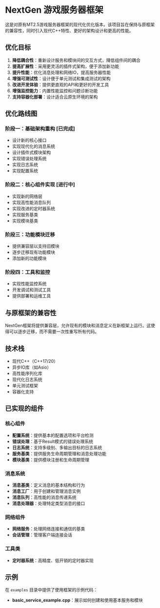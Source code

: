 # NextGen 游戏服务器框架

这是对原有MT2.5游戏服务器框架的现代化优化版本。该项目旨在保持与原框架的兼容性，同时引入现代C++特性、更好的架构设计和更高的性能。

## 优化目标

1. **降低耦合性**：重新设计服务和模块间的交互方式，降低组件间的耦合
2. **提高扩展性**：采用更灵活的插件式架构，便于添加新功能
3. **提升性能**：优化消息处理和网络IO，提高服务器性能
4. **增强可测试性**：设计便于单元测试和集成测试的架构
5. **改进开发体验**：提供更直观的API和更好的开发工具
6. **增强监控能力**：内置性能监控和问题诊断功能
7. **支持容器化部署**：设计适合云原生环境的架构

## 优化路线图

### 阶段一：基础架构重构 [已完成]
- 设计新的核心接口
- 实现现代化的消息系统
- 设计插件式模块架构
- 实现错误处理系统
- 实现日志系统
- 实现配置系统

### 阶段二：核心组件实现 [进行中]
- 实现新的网络层
- 实现高性能消息队列
- 实现改进的定时器系统
- 实现服务基类
- 实现模块基类

### 阶段三：功能模块迁移
- 提供兼容层以支持旧模块
- 逐步迁移现有功能模块
- 添加新的功能模块

### 阶段四：工具和监控
- 实现性能监控系统
- 开发调试和测试工具
- 提供部署和运维工具

## 与原框架的兼容性

NextGen框架将提供兼容层，允许现有的模块和消息定义在新框架上运行。这使得可以逐步迁移，而不需要一次性重写所有代码。

## 技术栈

- 现代C++（C++17/20）
- 异步IO库（如Asio）
- 高性能序列化库
- 现代化日志系统
- 单元测试框架
- 容器化支持

## 已实现的组件

### 核心组件
- **配置系统**：提供基本的配置选项和平台检测
- **错误处理**：基于Result模式的错误处理系统
- **日志系统**：支持多级别、多输出目标的日志系统
- **服务基类**：提供服务生命周期管理和消息处理功能
- **模块基类**：提供模块注册和生命周期管理

### 消息系统
- **消息基类**：定义消息的基本结构和行为
- **消息工厂**：用于创建和管理消息实例
- **消息队列**：高性能的消息传递系统
- **消息处理器**：处理特定类型消息的接口

### 网络组件
- **网络服务**：处理网络连接和通信的基类
- **会话管理**：管理客户端连接会话

### 工具类
- **定时器系统**：高精度、低开销的定时器实现

## 示例
在 `examples` 目录中提供了使用框架的示例代码：
- **basic_service_example.cpp**：展示如何创建和使用基本服务和模块
